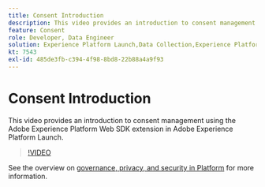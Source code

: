 ```yaml
---
title: Consent Introduction
description: This video provides an introduction to consent management using the Adobe Experience Platform Web SDK extension in Adobe Experience Platform Launch.
feature: Consent
role: Developer, Data Engineer
solution: Experience Platform Launch,Data Collection,Experience Platform
kt: 7543
exl-id: 485de3fb-c394-4f98-8bd8-22b88a4a9f93
---
```

# Consent Introduction

This video provides an introduction to consent management using the Adobe Experience Platform Web SDK extension in Adobe Experience Platform Launch.

>[!VIDEO](https://video.tv.adobe.com/v/332693/?quality=12&learn=on)

See the overview on [governance, privacy, and security in Platform](https://experienceleague.adobe.com/docs/experience-platform/landing/governance-privacy-security/overview.html?lang=en#consent) for more information.
